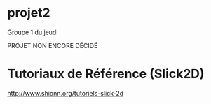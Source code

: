 # projet2
Groupe 1 du jeudi

PROJET NON ENCORE DÉCIDÉ

# Tutoriaux de Référence (Slick2D)
http://www.shionn.org/tutoriels-slick-2d
